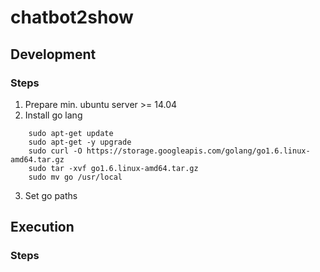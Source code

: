 # chatbot2show


## Development

### Steps

1. Prepare min. ubuntu server >= 14.04
2. Install go lang
```
    sudo apt-get update
    sudo apt-get -y upgrade
    sudo curl -O https://storage.googleapis.com/golang/go1.6.linux-amd64.tar.gz
    sudo tar -xvf go1.6.linux-amd64.tar.gz
    sudo mv go /usr/local
```
3. Set go paths

## Execution

### Steps
